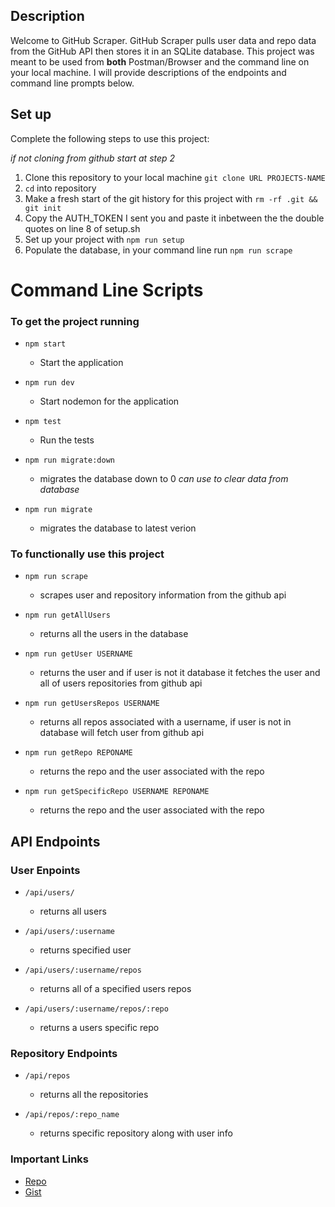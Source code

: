 
## Description

Welcome to GitHub Scraper. GitHub Scraper pulls user data and repo data from the GitHub API then stores it in an SQLite database. This project was meant to be used from __both__ Postman/Browser and the command line on your local machine. I will provide descriptions of the endpoints and command line prompts below.

## Set up

Complete the following steps to use this project:

*if not cloning from github start at step 2*

1. Clone this repository to your local machine `git clone URL PROJECTS-NAME`
2. `cd` into repository
3. Make a fresh start of the git history for this project with `rm -rf .git && git init`
4. Copy the AUTH_TOKEN I sent you and paste it inbetween the the double quotes on line 8 of setup.sh
5. Set up your project with `npm run setup`
7. Populate the database, in your command line run `npm run scrape` 
 

# Command Line Scripts

### To get the project running

- `npm start`
  - Start the application

- `npm run dev`
  - Start nodemon for the application

- `npm test`
  - Run the tests 

- `npm run migrate:down`
  - migrates the database down to 0 *can use to clear data from database*

- `npm run migrate`
  - migrates the database to latest verion

### To functionally use this project

- `npm run scrape`
  - scrapes user and repository information from the github api

- `npm run getAllUsers`
  - returns all the users in the database

- `npm run getUser USERNAME`
  - returns the user and if user is not it database it fetches the user and all of users repositories from github api

- `npm run getUsersRepos USERNAME`
  - returns all repos associated with a username, if user is not in database will fetch user from github api

- `npm run getRepo REPONAME`
  - returns the repo and the user associated with the repo

- `npm run getSpecificRepo USERNAME REPONAME`
  - returns the repo and the user associated with the repo


## API Endpoints

### User Enpoints

- `/api/users/` 
  - returns all users

- `/api/users/:username`
  - returns specified user

- `/api/users/:username/repos`
  - returns all of a specified users repos

- `/api/users/:username/repos/:repo`
  - returns a users specific repo

### Repository Endpoints

- `/api/repos`
  - returns all the repositories

- `/api/repos/:repo_name`
  - returns specific repository along with user info



### Important Links

- [Repo](https://github.com/bateman001/github-scraper)
- [Gist](https://gist.github.com/bateman001/eea2d261c2508746d28ab82008605a5c)



